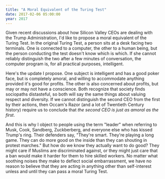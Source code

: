 ```yaml
---
title: "A Moral Equivalent of the Turing Test"
date: 2017-02-06 05:00:00
year: 2017
---
```


Given recent discussions about how Silicon Valley CEOs are dealing
with the Trump Administration, I'd like to propose a moral equivalent
of the Turing Test.  In the original Turing Test, a person sits at a
desk facing two terminals.  One is connected to a computer, the other
to a human being, but the person conducting the test doesn't know
which is which.  If she cannot reliably distinguish the two after a
few minutes of conversation, the computer program is, for all
practical purposes, intelligent.

Here's the update I propose.  One subject is intelligent and has a
good poker face, but is completely amoral, and willing to accommodate
anything provided it's good for profits.  The other is also concerned
about profits, but may or may not have a conscience.  Both recognize
that society finds sociopaths distasteful, so both will say the same
things about valuing respect and diversity.  If we cannot distinguish
the second CEO from the first by their actions, then Occam's Razor
(and a lot of Twentieth Century history) require us to conclude that
*the second CEO is just as amoral as the first*.

And this is why I object to people using the term "leader" when
referring to Musk, Cook, Sandberg, Zuckberberg, and everyone else who
has kissed Trump's ring.  Their defenders say, "They're smart.
They're playing a long game.  They can do more good on the inside than
they can shouting in protest marches."  But how do we know they
actually want to do good?  They might care if Muslims are
discriminated against, or they might just care that a ban would make
it harder for them to hire skilled workers.  No matter what soothing
noises they make to deflect social embarrassment, we have no reason to
believe that they are acting in anything other than self-interest
unless and until they can pass a moral Turing Test.

